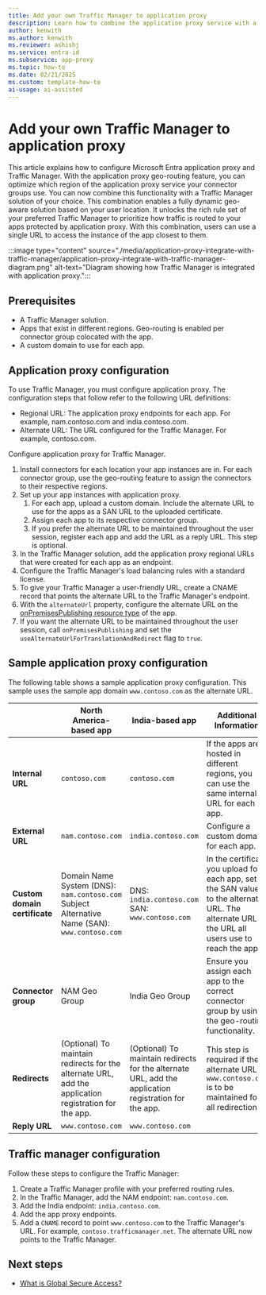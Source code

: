 ```yaml
---
title: Add your own Traffic Manager to application proxy
description: Learn how to combine the application proxy service with a Traffic Manager solution.
author: kenwith
ms.author: kenwith
ms.reviewer: ashishj
ms.service: entra-id
ms.subservice: app-proxy
ms.topic: how-to
ms.date: 02/21/2025
ms.custom: template-how-to
ai-usage: ai-assisted
---
```


# Add your own Traffic Manager to application proxy

This article explains how to configure Microsoft Entra application proxy and Traffic Manager. With the application proxy geo-routing feature, you can optimize which region of the application proxy service your connector groups use. You can now combine this functionality with a Traffic Manager solution of your choice. This combination enables a fully dynamic geo-aware solution based on your user location. It unlocks the rich rule set of your preferred Traffic Manager to prioritize how traffic is routed to your apps protected by application proxy. With this combination, users can use a single URL to access the instance of the app closest to them.

:::image type="content" source="./media/application-proxy-integrate-with-traffic-manager/application-proxy-integrate-with-traffic-manager-diagram.png" alt-text="Diagram showing how Traffic Manager is integrated with application proxy.":::

## Prerequisites

- A Traffic Manager solution.
- Apps that exist in different regions. Geo-routing is enabled per connector group colocated with the app.
- A custom domain to use for each app.

## Application proxy configuration

To use Traffic Manager, you must configure application proxy. The configuration steps that follow refer to the following URL definitions:

- Regional URL: The application proxy endpoints for each app. For example, nam.contoso.com and india.contoso.com.
- Alternate URL: The URL configured for the Traffic Manager. For example, contoso.com.

Configure application proxy for Traffic Manager.

1. Install connectors for each location your app instances are in. For each connector group, use the geo-routing feature to assign the connectors to their respective regions.
1. Set up your app instances with application proxy.
   1. For each app, upload a custom domain. Include the alternate URL to use for the apps as a SAN URL to the uploaded certificate.
   1. Assign each app to its respective connector group.
   1. If you prefer the alternate URL to be maintained throughout the user session, register each app and add the URL as a reply URL. This step is optional.
1. In the Traffic Manager solution, add the application proxy regional URLs that were created for each app as an endpoint.
1. Configure the Traffic Manager's load balancing rules with a standard license.
1. To give your Traffic Manager a user-friendly URL, create a CNAME record that points the alternate URL to the Traffic Manager's endpoint.
1. With the `alternateUrl` property, configure the alternate URL on the [onPremisesPublishing resource type](/graph/api/resources/onpremisespublishing) of the app.
1. If you want the alternate URL to be maintained throughout the user session, call `onPremisesPublishing` and set the  `useAlternateUrlForTranslationAndRedirect` flag to `true`.

## Sample application proxy configuration

The following table shows a sample application proxy configuration. This sample uses the sample app domain `www.contoso.com` as the alternate URL.

|     | North America-based app | India-based app | Additional Information |
|---- | ----------------------- | --------------- | ---------------------- |
| **Internal URL** | `contoso.com` | `contoso.com` | If the apps are hosted in different regions, you can use the same internal URL for each app. |
| **External URL** | `nam.contoso.com` | `india.contoso.com` | Configure a custom domain for each app.|
| **Custom domain certificate** | Domain Name System (DNS): `nam.contoso.com` Subject Alternative Name (SAN): `www.contoso.com` | DNS: `india.contoso.com` SAN: `www.contoso.com` | In the certificate you upload for each app, set the SAN value to the alternate URL. The alternate URL is the URL all users use to reach the app.|
| **Connector group** | NAM Geo Group | India Geo Group | Ensure you assign each app to the correct connector group by using the geo-routing functionality. |
| **Redirects** | (Optional) To maintain redirects for the alternate URL, add the application registration for the app.  | (Optional) To maintain redirects for the alternate URL, add the application registration for the app.  | This step is required if the alternate URL `www.contoso.com` is to be maintained for all redirections. |
| **Reply URL** | `www.contoso.com` | `www.contoso.com` |

## Traffic manager configuration

Follow these steps to configure the Traffic Manager:

1. Create a Traffic Manager profile with your preferred routing rules.
1. In the Traffic Manager, add the NAM endpoint: `nam.contoso.com`.
1. Add the India endpoint: `india.contoso.com`.
1. Add the app proxy endpoints.
1. Add a `CNAME` record to point `www.contoso.com` to the Traffic Manager's URL. For example, `contoso.trafficmanager.net`.
    The alternate URL now points to the Traffic Manager.

## Next steps

- [What is Global Secure Access?](../../global-secure-access/overview-what-is-global-secure-access.md)
